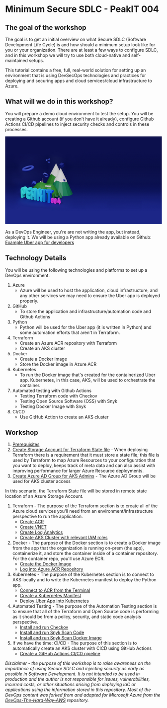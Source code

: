 # Minimum Secure SDLC - PeakIT 004

## The goal of the workshop

The goal is to get an initial overview on what Secure SDLC (Software Development Life Cycle) is and how should a minimum setup look like for you or your organization. There are at least a few ways to configure SDLC, and in this workshop we will try to use both cloud-native and self-maintained setups.

This tutorial contains a free, full, real-world solution for setting up an environment that is using DevSecOps technologies and practices for deploying and securing apps and cloud services/cloud infrastructure to Azure.

## What will we do in this workshop?

You will prepare a demo cloud environment to test the setup. You will be creating a Github account (if you don’t have it already), configure Github Actions CI/CD pipelines to inject security checks and controls in these processes.

![](images/peakit-004-background.jpg)

As a DevOps Engineer, you're are not writing the app, but instead, deploying it. We will be using a Python app already available on Github: [Example Uber app for developers](https://github.com/uber/Python-Sample-Application)

## Technology Details
You will be using the following technologies and platforms to set up a DevOps environment.

1. Azure
    - Azure will be used to host the application, cloud infrastructure, and any other services we may need to ensure the Uber app is deployed properly.
1. GitHub
    - To store the application and infrastructure/automation code and Github Actions
1. Python
    - Python will be used for the Uber app (it is written in Python) and some automation efforts that aren't in Terraform.
1. Terraform
   - Create an Azure ACR repository with Terraform
   - Create an AKS cluster
1. Docker
   - Create a Docker image
   - Store the Docker image in Azure ACR
1. Kubernetes
   - To run the Docker image that's created for the containerized Uber app. Kubernetes, in this case, AKS, will be used to orchestrate the container.
1. Automated testing with Github Actions
    - Testing Terraform code with Checkov
    - Testing Open Source Software (OSS) with Snyk
    - Testing Docker Image with Snyk
1. CI/CD
   - Use GitHub Action to create an AKS cluster

## Workshop

1. [Prerequisites](prerequisites.md)
1. [Create Storage Account for Terraform State file](Azure/1-Configure-Terraform-Remote-Storage.md) - When deploying Terraform there is a requirement that it must store a state file; this file is used by Terraform to map Azure Resources to your configuration that you want to deploy, keeps track of meta data and can also assist with improving performance for larger Azure Resource deployments.
1. [Create Azure AD Group for AKS Admins](Azure/2-Create-Azure-AD-Group-AKS-Admins.md) - The Azure AD Group will be used for AKS cluster access

In this scenario, the Terraform State file will be stored in remote state location of an Azure Storage Account.

1. Terraform - The purpose of the Terraform section is to create all of the Azure cloud services you'll need from an environment/infrastructure perspective to run the application.
    - [Create ACR](Terraform-AZURE-Services-Creation/1-Create-ACR.md)
    - [Create VNET](Terraform-AZURE-Services-Creation/2-Create-VNET.md)
    - [Create Log Analytics](Terraform-AZURE-Services-Creation/3-Create-Log-Analytics.md)
    - [Create AKS Cluster with relevant IAM roles](Terraform-AZURE-Services-Creation/4-Create-AKS-Cluster-IAM-Roles.md)
1. Docker - The purpose of the Docker section is to create a Docker image from the app that the organization is running on-prem (the app), containerize it, and store the container inside of a container repository. For the container repo, you'll use Azure ECR.
    - [Create the Docker Image](Docker/1-Create-Docker-Image.md)
    - [Log into Azure ACR Repository](Docker/Push%20Image%20To%20ACR.md)
1. Kubernetes - The purpose of the Kubernetes section is to connect to AKS locally and to write the Kubernetes manifest to deploy the Python app.
    - [Connect to ACR from the Terminal](kubernetes_manifest/1-Connect-To-ACR.md)
    - [Create a Kubernetes Manifest](kubernetes_manifest/2-Create-Kubernetes-Manifest.md)
    - [Deploy Uber App into Kubernetes](kubernetes_manifest/3-Deploy-App.md)
1. Automated Testing - The purpose of the Automation Testing section is to ensure that all of the Terraform and Open Source code is performing as it should be from a policy, security, and static code analysis perspective.
    - [Install and run Checkov](Static-Code-Analysis/1-Checkov-For-Terraform.md)
    - [Install and run Snyk Scan Code](Static-Code-Analysis/2-Snyk-For-OpenSourceCode.md)
    - [Install and run Snyk Scan Docker Image](Static-Code-Analysis/3-Snyk-For-DockerImage.md)
1. If we have the time: CI/CD - The purpose of this section is to automatically create an AKS cluster with CICD using GitHub Actions
    - [Create a GitHub Actions CI/CD pipeline](Terraform-AZURE-Services-Creation/5-Run-CICD-For-AKS-Cluster.md)

_Disclaimer - the purpose of this workshop is to raise awareness on the importance of using Secure SDLC and injecting security as early as possible in Software Development. It is not intended to be used in production and the author is not responsible for issues, vulnerabilities, incurred costs, or other situations arising from  deploying IaC or applications using the information stored in this repository. Most of the DevOps content was forked from and adapted for Microsoft Azure from the [DevOps-The-Hard-Way-AWS](https://github.com/AdminTurnedDevOps/DevOps-The-Hard-Way-AWS) repository._